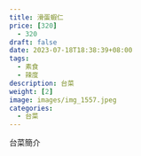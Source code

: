 ```yaml
---
title: 滑蛋蝦仁
price: [320] 
  - 320
draft: false
date: 2023-07-18T18:38:39+08:00
tags:
  - 素食
  - 辣度
description: 台菜
weight: [2] 
image: images/img_1557.jpeg
categories:
  - 台菜
---
```


台菜簡介
